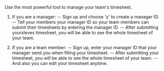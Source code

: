 Use the most powerful tool to manage your team's timesheet.

1. If you are a manager:
   -- Sign up and choose 'y' to create a manager ID.
   -- Tell your members your manager ID so your team members can submit their timesheets by entering the manager ID.
   -- After submitting yoursleves timesheet, you will be able to see the whole timesheet of your team.

2. If you are a team member:
   -- Sign up, enter your manager ID that your manager send you when filling your timesheet.
   -- After submitting your timesheet, you will be able to see the whole timesheet of your team.
   -- And also you can edit your timesheet anytime.
